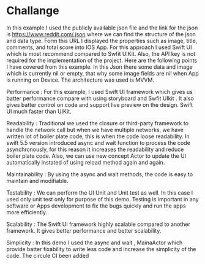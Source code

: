 # Challange
In this example I used the publicly available json file and the link for the json is https://www.reddit.com/.json where we can find the structure of the json and data type. Form this URL I displayed the properties such as image, title, comments, and total score into IOS App. For this approach I used Swift UI which is most recommend compared to Swfit UIKit. Also, the API key is not required for the implementation of the project. Here are the following points I have covered from this example. In this Json there some data and image which is currently nil or empty, that why some image fields are nil when App is running on Device. The architecture was used is MVVM. 

Performance : For this example, I used Swift UI framework which gives us batter performance compare with using storyboard and Swfit UIkit . It also gives batter control on code and support live preview on the design. Swift UI much faster than UIKit.

Readability : Traditional we used the closure or third-party framework to handle the network call but when we have multiple networks, we have written lot of boiler plate code, this is when the code loose readability. In swift 5.5 version introduced async and wait function to process the code asynchronously, for this reason it increases the readability and reduce boiler plate code. Also, we can use new concept Actor to update the UI automatically instated of using reload method again and again. 

Maintainability : By using the async and wait methods, the code is easy to maintain and modifiable. 

Testability : We can perform the UI Unit and Unit test as well. In this case I used only unit test only for purpose of this demo.  Testing is important in any software or Apps development to fix the bugs quickly and run the apps more efficiently. 
  
Scalability : The Swift UI framework highly scalable compared to another framework. It gives better performance and better scalability. 

Simplicity : In this demo I used the async and wait , MainaActor which provide batter fixability to write less code and increase the simplicity of the code.
The circule CI been added 
